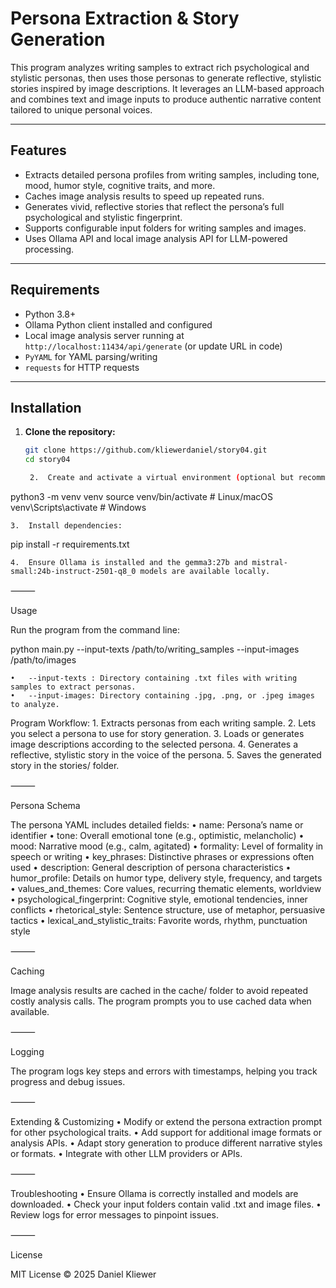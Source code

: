 
# Persona Extraction & Story Generation

This program analyzes writing samples to extract rich psychological and stylistic personas, then uses those personas to generate reflective, stylistic stories inspired by image descriptions. It leverages an LLM-based approach and combines text and image inputs to produce authentic narrative content tailored to unique personal voices.

---

## Features

- Extracts detailed persona profiles from writing samples, including tone, mood, humor style, cognitive traits, and more.
- Caches image analysis results to speed up repeated runs.
- Generates vivid, reflective stories that reflect the persona’s full psychological and stylistic fingerprint.
- Supports configurable input folders for writing samples and images.
- Uses Ollama API and local image analysis API for LLM-powered processing.

---

## Requirements

- Python 3.8+
- Ollama Python client installed and configured
- Local image analysis server running at `http://localhost:11434/api/generate` (or update URL in code)
- `PyYAML` for YAML parsing/writing
- `requests` for HTTP requests

---

## Installation

1. **Clone the repository:**
   ```bash
   git clone https://github.com/kliewerdaniel/story04.git
   cd story04

	2.	Create and activate a virtual environment (optional but recommended):

python3 -m venv venv
source venv/bin/activate  # Linux/macOS
venv\Scripts\activate     # Windows


	3.	Install dependencies:

pip install -r requirements.txt


	4.	Ensure Ollama is installed and the gemma3:27b and mistral-small:24b-instruct-2501-q8_0 models are available locally.

⸻

Usage

Run the program from the command line:

python main.py --input-texts /path/to/writing_samples --input-images /path/to/images

	•	--input-texts : Directory containing .txt files with writing samples to extract personas.
	•	--input-images: Directory containing .jpg, .png, or .jpeg images to analyze.

Program Workflow:
	1.	Extracts personas from each writing sample.
	2.	Lets you select a persona to use for story generation.
	3.	Loads or generates image descriptions according to the selected persona.
	4.	Generates a reflective, stylistic story in the voice of the persona.
	5.	Saves the generated story in the stories/ folder.

⸻

Persona Schema

The persona YAML includes detailed fields:
	•	name: Persona’s name or identifier
	•	tone: Overall emotional tone (e.g., optimistic, melancholic)
	•	mood: Narrative mood (e.g., calm, agitated)
	•	formality: Level of formality in speech or writing
	•	key_phrases: Distinctive phrases or expressions often used
	•	description: General description of persona characteristics
	•	humor_profile: Details on humor type, delivery style, frequency, and targets
	•	values_and_themes: Core values, recurring thematic elements, worldview
	•	psychological_fingerprint: Cognitive style, emotional tendencies, inner conflicts
	•	rhetorical_style: Sentence structure, use of metaphor, persuasive tactics
	•	lexical_and_stylistic_traits: Favorite words, rhythm, punctuation style

⸻

Caching

Image analysis results are cached in the cache/ folder to avoid repeated costly analysis calls. The program prompts you to use cached data when available.

⸻

Logging

The program logs key steps and errors with timestamps, helping you track progress and debug issues.

⸻

Extending & Customizing
	•	Modify or extend the persona extraction prompt for other psychological traits.
	•	Add support for additional image formats or analysis APIs.
	•	Adapt story generation to produce different narrative styles or formats.
	•	Integrate with other LLM providers or APIs.

⸻

Troubleshooting
	•	Ensure Ollama is correctly installed and models are downloaded.
	•	Check your input folders contain valid .txt and image files.
	•	Review logs for error messages to pinpoint issues.

⸻

License

MIT License © 2025 Daniel Kliewer

